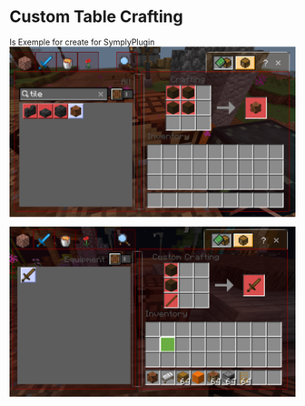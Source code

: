 # Custom Table Crafting
Is Exemple for create for SymplyPlugin
![Screenshot_20240229_003641.png](images%2FScreenshot_20240229_003641.png)

![Screenshot_20240229_005040.png](images%2FScreenshot_20240229_005040.png)